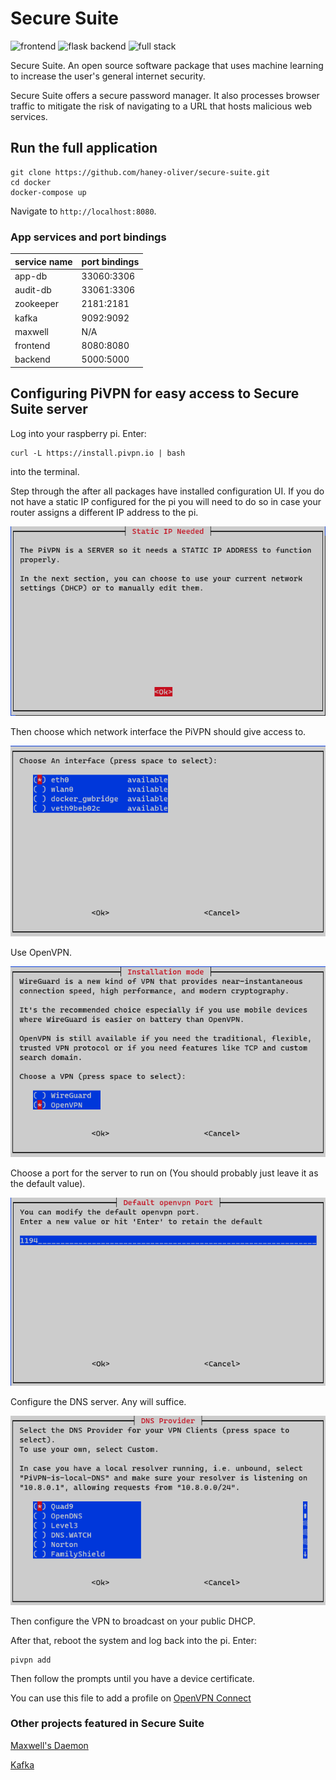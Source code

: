 # Secure Suite
![frontend](https://github.com/haney-oliver/secure-suite/workflows/frontend/badge.svg)   ![flask backend](https://github.com/haney-oliver/secure-suite/workflows/flask%20backend/badge.svg)   ![full stack](https://github.com/haney-oliver/secure-suite/workflows/full%20stack/badge.svg)


Secure Suite. An open source software package that uses machine learning to increase the user's general internet security.

Secure Suite offers a secure password manager. It also processes browser traffic to mitigate the risk of navigating to a URL that hosts malicious web services.


## Run the full application
```
git clone https://github.com/haney-oliver/secure-suite.git
cd docker
docker-compose up
```
Navigate to `http://localhost:8080`.


### App services and port bindings
| service name | port bindings |
|---|---|
| app-db | 33060:3306 |
| audit-db | 33061:3306 |
| zookeeper | 2181:2181 |
| kafka | 9092:9092 |
| maxwell | N/A |
| frontend | 8080:8080 |
| backend | 5000:5000 |


## Configuring PiVPN for easy access to Secure Suite server
Log into your raspberry pi.
Enter:
```
curl -L https://install.pivpn.io | bash
```
into the terminal.

Step through the after all packages have installed configuration UI.
If you do not have a static IP configured for the pi you will need to do so
in case your router assigns a different IP address to the pi.

![Static IP](.readme-images/StaticIPNeeded.png)

Then choose which network interface the PiVPN should give access to.

![Network Interface](.readme-images/ChooseNetworkInterface.png)

Use OpenVPN.

![OpenVPN](.readme-images/OpenVPN.png)

Choose a port for the server to run on (You should probably just leave it as the default value).

![Port](.readme-images/ConfigurePort.png)

Configure the DNS server. Any will suffice.

![DNS](.readme-images/ConfigureDns.png)

Then configure the VPN to broadcast on your public DHCP.

After that, reboot the system and log back into the pi.
Enter:
```
pivpn add
```

Then follow the prompts until you have a device certificate.

You can use this file to add a profile on [OpenVPN Connect](https://openvpn.net/download-open-vpn/)


### Other projects featured in Secure Suite
[Maxwell's Daemon](https://github.com/zendesk/maxwell)

[Kafka](https://github.com/wurstmeister/kafka-docker)

